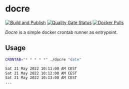 # docre

[![Build and Publish](https://github.com/lifeofguenter/docre/workflows/build%20and%20publish/badge.svg?branch=main)](https://github.com/lifeofguenter/docre/actions?query=branch%3Amain+workflow%3A%22build+and+publish%22)
[![Quality Gate Status](https://sonarcloud.io/api/project_badges/measure?project=lifeofguenter_docre&metric=alert_status)](https://sonarcloud.io/summary/new_code?id=lifeofguenter_docre)
[![Docker Pulls](https://img.shields.io/docker/pulls/lifeofguenter/docre?style=flat)](https://hub.docker.com/r/lifeofguenter/docre)

_Docre_ is a simple docker crontab runner as entrypoint.

## Usage

```bash
CRONTAB="* * * * *" ./docre "date"

Sat 21 May 2022 10:11:00 AM CEST
Sat 21 May 2022 10:12:00 AM CEST
Sat 21 May 2022 10:13:00 AM CEST
...
```
